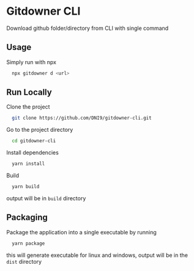 # Gitdowner CLI

Download github folder/directory from CLI with single command

## Usage

Simply run with npx

```bash
  npx gitdowner d <url>
```

## Run Locally

Clone the project

```bash
  git clone https://github.com/DNI9/gitdowner-cli.git
```

Go to the project directory

```bash
  cd gitdowner-cli
```

Install dependencies

```bash
  yarn install
```

Build

```bash
  yarn build
```

output will be in `build` directory

## Packaging

Package the application into a single executable by running

```bash
  yarn package
```

this will generate executable for linux and windows, output will be in the `dist` directory
